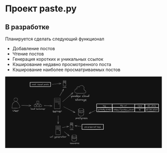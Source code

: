 # Проект paste.py 
## В разработке
Планируется сделать следующий функционал
* Добавление постов 
* Чтение постов
* Генерация коротких и уникальных ссылок
* Кэширование недавно просмотренного поста
* Кэширование наиболее просматриваемых постов

![alt text](projectscheme.png)